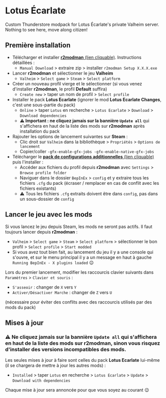 # Lotus Écarlate

Custom Thunderstore modpack for Lotus Écarlate's private Valheim server. Nothing
to see here, move along citizen!

## Première installation

- Télécharger et installer [**r2modman** (lien cliquable)](https://thunderstore.io/c/valheim/p/ebkr/r2modman/). Instructions détaillées :
  - `Manual Download` > extraire zip > installer `r2modman Setup X.X.X.exe`
- Lancer **r2modman** et sélectionner le jeu **Valheim**
  - `Valheim` > `Select game` > `Steam` > `Select platform`
- Créer un nouveau profil vierge et le sélectionner (si vous venez d'installer **r2modman**, le profil **Default** suffira)
  - `Create new` > taper un nom de profil > `Select profile`
- Installer le pack **Lotus Ecarlate** (ignorer le mod **Lotus Ecarlate Changes**, c'est une sous-partie du pack)
  - `Online` > taper `Lotus` en recherche > `Lotus Ecarlate` > `Download` > `Download dependencies`
  - **⚠️ Important : ne cliquez jamais sur la bannière `Update all`** qui s'affichera en haut de la liste des mods sur **r2modman** après installation du pack
- Rajouter les options de lancement suivantes sur **Steam** :
  - Clic droit sur `Valheim` dans la bibliothèque > `Propriétés` > `Options de lancement`
  - Copier/coller `-gfx-enable-gfx-jobs -gfx-enable-native-gfx-jobs`
- Télécharger le [**pack de configurations additionnelles** (lien cliquable)](https://github.com/nbusseneau/lotus-ecarlate-valheim-modpack/releases/latest/download/pack_configs_additionnelles.zip) puis l'installer :
  - Accéder aux fichiers du profil depuis **r2modman** avec `Settings` > `Browse profile folder`
  - Naviguer dans le dossier `BepInEx` > `config` et y extraire tous les fichiers `.cfg` du pack (écraser / remplacer en cas de conflit avec les fichiers existants)
  - ⚠️ Tous les fichiers `.cfg` extraits doivent être dans `config`, pas dans un sous-dossier de `config`

## Lancer le jeu avec les mods

Si vous lancez le jeu depuis Steam, les mods ne seront pas actifs.
Il faut toujours lancer depuis **r2modman** :

- `Valheim` > `Select game` > `Steam` > `Select platform` > sélectionner le bon profil > `Select profile` > `Start modded`
- Si vous avez tout bien fait, au lancement du jeu il y a une console qui s'ouvre, et sur le menu principal il y a un message en haut à gauche `Running BepInEx - X plugins loaded` 😉

Lors du premier lancement, modifier les raccourcis clavier suivants dans `Paramètres` > `Clavier et souris` :

- `S'asseoir` : changer de `X` vers `Y`
- `Activer/Désactiver Marche` : changer de `Z` vers `U`

(nécessaire pour éviter des conflits avec des raccourcis utilisés par des mods du pack)

## Mises à jour

### **⚠️ Ne cliquez jamais sur la bannière `Update all`** qui s'affichera en haut de la liste des mods sur **r2modman**, sinon vous risquez d'installer des versions incompatibles des mods.

Les seules mises à jour à faire sont celles du pack **Lotus Ecarlate** lui-même (il se chargera de mettre à jour les autres mods) :

- `Installed` > taper `Lotus` en recherche > `Lotus Ecarlate` > `Update` > `Download with dependencies`

Chaque mise à jour sera annoncée pour que vous soyez au courant 😉
